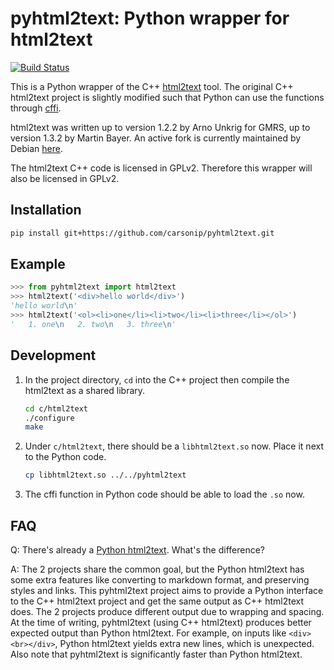 # pyhtml2text: Python wrapper for html2text

[![Build Status](https://travis-ci.org/carsonip/pyhtml2text.svg?branch=master)](https://travis-ci.org/carsonip/pyhtml2text)

This is a Python wrapper of the C++ [html2text](http://www.mbayer.de/html2text/) tool. The original C++ html2text project is slightly modified such that Python can use the functions through [cffi](https://cffi.readthedocs.io). 

html2text was written up to version 1.2.2 by Arno Unkrig for GMRS, up to version 1.3.2 by Martin Bayer. An active fork is currently maintained by Debian [here](https://anonscm.debian.org/cgit/collab-maint/html2text.git/).

The html2text C++ code is licensed in GPLv2. Therefore this wrapper will also be licensed in GPLv2.

## Installation

```bash
pip install git+https://github.com/carsonip/pyhtml2text.git
```

## Example

```python
>>> from pyhtml2text import html2text
>>> html2text('<div>hello world</div>')
'hello world\n'
>>> html2text('<ol><li>one</li><li>two</li><li>three</li></ol>')
'   1. one\n   2. two\n   3. three\n'
```

## Development

1. In the project directory, `cd` into the C++ project then compile the html2text as a shared library.
     ```bash
    cd c/html2text
    ./configure
    make
    ```

2. Under `c/html2text`, there should be a `libhtml2text.so` now. Place it next to the Python code.
    ```bash
    cp libhtml2text.so ../../pyhtml2text
    ```
    
3. The cffi function in Python code should be able to load the `.so` now.

## FAQ

Q: There's already a [Python html2text](https://github.com/aaronsw/html2text). What's the difference?

A: The 2 projects share the common goal, but the Python html2text has some extra features like converting to markdown format, and preserving styles and links. This pyhtml2text project aims to provide a Python interface to the C++ html2text project and get the same output as C++ html2text does. The 2 projects produce different output due to wrapping and spacing. At the time of writing, pyhtml2text (using C++ html2text) produces better expected output than Python html2text. For example, on inputs like `<div><br></div>`, Python html2text yields extra new lines, which is unexpected. Also note that pyhtml2text is significantly faster than Python html2text.
